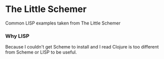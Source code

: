 # The Little Schemer
Common LISP examples taken from The Little Schemer

### Why LISP
Because I couldn't get Scheme to install and I read Clojure is too different from Scheme or LISP to be useful.
